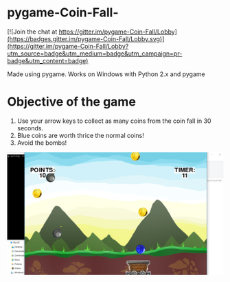 # pygame-Coin-Fall-

[![Join the chat at https://gitter.im/pygame-Coin-Fall/Lobby](https://badges.gitter.im/pygame-Coin-Fall/Lobby.svg)](https://gitter.im/pygame-Coin-Fall/Lobby?utm_source=badge&utm_medium=badge&utm_campaign=pr-badge&utm_content=badge)

Made using pygame.
Works on Windows with Python 2.x and pygame

# Objective of the game
1. Use your arrow keys to collect as many coins from the coin fall in 30 seconds. 
2. Blue coins are worth thrice the normal coins! 
3. Avoid the bombs! 

![alt text](https://github.com/vineetjc/pygame-Coin-Fall-/blob/master/screenshot.png)
